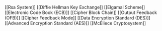 [[Rsa System]]
[[Diffie Hellman Key Exchange]]
[[Elgamal Scheme]]
[[Electronic Code Book (ECB)]]
[[Cipher Block Chain]]
[[Output Feedback (OFB)]]
[[Cipher Feedback Mode]]
[[Data Encryption Standard (DES)]]
[[Advanced Encryption Standard (AES)]]
[[McEliece Cryptosystem]]


